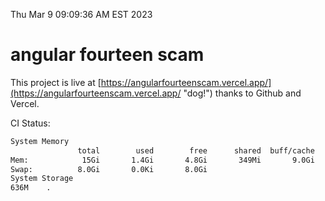 Thu Mar  9 09:09:36 AM EST 2023

# angular fourteen scam


This project is live at [https://angularfourteenscam.vercel.app/](https://angularfourteenscam.vercel.app/ "dog!") thanks to Github and Vercel.

CI Status: 

```bash
System Memory
               total        used        free      shared  buff/cache   available
Mem:            15Gi       1.4Gi       4.8Gi       349Mi       9.0Gi        13Gi
Swap:          8.0Gi       0.0Ki       8.0Gi
System Storage
636M	.
